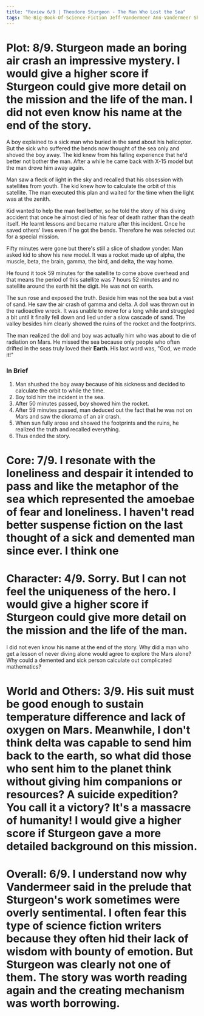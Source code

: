 ```yaml
---
title: "Review 6/9 | Theodore Sturgeon - The Man Who Lost the Sea"
tags: The-Big-Book-Of-Science-Fiction Jeff-Vandermeer Ann-Vandermeer Short-Story Novelette Science-Fiction 1918-1985 1959
---
```


# Plot: 8/9. Sturgeon made an boring air crash an impressive mystery. I would give a higher score if Sturgeon could give more detail on the mission and the life of the man. I did not even know his name at the end of the story.

A boy explained to a sick man who buried in the sand about his helicopter. But the sick who suffered the bends now thought of the sea only and shoved the boy away. The kid knew from his falling experience that he'd better not bother the man. After a while he came back with X-15 model but the man drove him away again.

Man saw a fleck of light in the sky and recalled that his obsession with satellites from youth. The kid knew how to calculate the orbit of this satellite. The man executed this plan and waited for the time when the light was at the zenith.

Kid wanted to help the man feel better, so he told the story of his diving accident that once he almost died of his fear of death rather than the death itself. He learnt lessons and became mature after this incident. Once he saved others' lives even if he got the bends. Therefore he was selected out for a special mission.

Fifty minutes were gone but there's still a slice of shadow yonder. Man asked kid to show his new model. It was a rocket made up of alpha, the muscle, beta, the brain, gamma, the bird, and delta, the way home. 

He found it took 59 minutes for the satellite to come above overhead and that means the period of this satellite was 7 hours 52 minutes and no satellite around the earth hit the digit. He was not on earth.

The sun rose and exposed the truth. Beside him was not the sea but a vast of sand. He saw the air crash of gamma and delta. A doll was thrown out in the radioactive wreck. It was unable to move for a long while and struggled a bit until it finally fell down and lied under a slow cascade of sand. The valley besides him clearly showed the ruins of the rocket and the footprints.

The man realized the doll and boy was actually him who was about to die of radiation on Mars. He missed the sea because only people who often drifted in the seas truly loved their **Earth**. His last word was, "God, we made it!"

### In Brief
1. Man shushed the boy away because of his sickness and decided to calculate the orbit to while the time.
2. Boy told him the incident in the sea.
3. After 50 minutes passed, boy showed him the rocket.
4. After 59 minutes passed, man deduced out the fact that he was not on Mars and saw the diorama of an air crash.
5. When sun fully arose and showed the footprints and the ruins, he realized the truth and recalled everything.
6. Thus ended the story.

# Core: 7/9. I resonate with the loneliness and despair it intended to pass and like the metaphor of the sea which represented the amoebae of fear and loneliness. I haven't read better suspense fiction on the last thought of a sick and demented man since ever. I think one 



# Character: 4/9. Sorry. But I can not feel the uniqueness of the hero. I would give a higher score if Sturgeon could give more detail on the mission and the life of the man.
I did not even know his name at the end of the story. Why did a man who get a lesson of never diving alone would agree to explore the Mars alone? Why could a demented and sick person calculate out complicated mathematics? 



# World and Others: 3/9. His suit must be good enough to sustain temperature difference and lack of oxygen on Mars. Meanwhile, I don't think delta was capable to send him back to the earth, so what did those who sent him to the planet think without giving him companions or resources? A suicide expedition? You call it a victory? It's a massacre of humanity! I would give a higher score if Sturgeon gave a more detailed background on this mission. 



# Overall: 6/9. I understand now why Vandermeer said in the prelude that Sturgeon's work sometimes were overly sentimental. I often fear this type of science fiction writers because they often hid their lack of wisdom with bounty of emotion. But Sturgeon was clearly not one of them. The story was worth reading again and the creating mechanism was worth borrowing.

